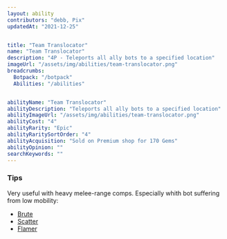 ```yaml
---
layout: ability
contributors: "debb, Pix"
updatedAt: "2021-12-25"


title: "Team Translocator"
name: "Team Translocator"
description: "4P - Teleports all ally bots to a specified location"
imageUrl: "/assets/img/abilities/team-translocator.png"
breadcrumbs:
  Botpack: "/botpack"
  Abilities: "/abilities"


abilityName: "Team Translocator"
abilityDescription: "Teleports all ally bots to a specified location"
abilityImageUrl: "/assets/img/abilities/team-translocator.png"
abilityCost: "4"
abilityRarity: "Epic"
abilityRaritySortOrder: "4"
abilityAcquisition: "Sold on Premium shop for 170 Gems"
abilityOpinion: ""
searchKeywords: ""
---
```


### Tips

Very useful with heavy melee-range comps. Especially whith bot suffering from low mobility:

- [Brute](/brute)
- [Scatter](/scatter)
- [Flamer](/flamer)
